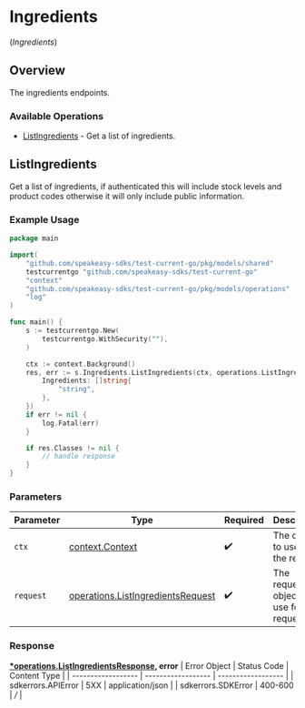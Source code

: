 # Ingredients
(*Ingredients*)

## Overview

The ingredients endpoints.

### Available Operations

* [ListIngredients](#listingredients) - Get a list of ingredients.

## ListIngredients

Get a list of ingredients, if authenticated this will include stock levels and product codes otherwise it will only include public information.

### Example Usage

```go
package main

import(
	"github.com/speakeasy-sdks/test-current-go/pkg/models/shared"
	testcurrentgo "github.com/speakeasy-sdks/test-current-go"
	"context"
	"github.com/speakeasy-sdks/test-current-go/pkg/models/operations"
	"log"
)

func main() {
    s := testcurrentgo.New(
        testcurrentgo.WithSecurity(""),
    )

    ctx := context.Background()
    res, err := s.Ingredients.ListIngredients(ctx, operations.ListIngredientsRequest{
        Ingredients: []string{
            "string",
        },
    })
    if err != nil {
        log.Fatal(err)
    }

    if res.Classes != nil {
        // handle response
    }
}
```

### Parameters

| Parameter                                                                                  | Type                                                                                       | Required                                                                                   | Description                                                                                |
| ------------------------------------------------------------------------------------------ | ------------------------------------------------------------------------------------------ | ------------------------------------------------------------------------------------------ | ------------------------------------------------------------------------------------------ |
| `ctx`                                                                                      | [context.Context](https://pkg.go.dev/context#Context)                                      | :heavy_check_mark:                                                                         | The context to use for the request.                                                        |
| `request`                                                                                  | [operations.ListIngredientsRequest](../../pkg/models/operations/listingredientsrequest.md) | :heavy_check_mark:                                                                         | The request object to use for the request.                                                 |


### Response

**[*operations.ListIngredientsResponse](../../pkg/models/operations/listingredientsresponse.md), error**
| Error Object       | Status Code        | Content Type       |
| ------------------ | ------------------ | ------------------ |
| sdkerrors.APIError | 5XX                | application/json   |
| sdkerrors.SDKError | 400-600            | */*                |
